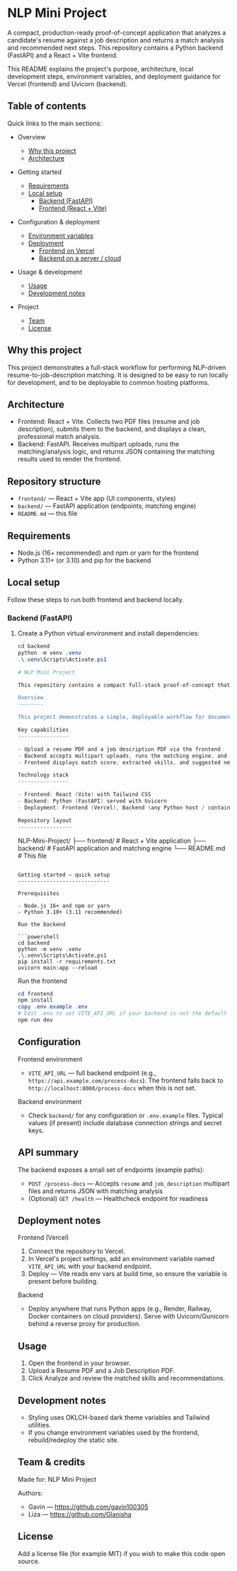 # NLP Mini Project

A compact, production-ready proof-of-concept application that analyzes a candidate's resume against a job description and returns a match analysis and recommended next steps. This repository contains a Python backend (FastAPI) and a React + Vite frontend.

This README explains the project's purpose, architecture, local development steps, environment variables, and deployment guidance for Vercel (frontend) and Uvicorn (backend).

## Table of contents

Quick links to the main sections:

- Overview
   - [Why this project](#why-this-project)
   - [Architecture](#architecture)

- Getting started
   - [Requirements](#requirements)
   - [Local setup](#local-setup)
      - [Backend (FastAPI)](#backend-fastapi)
      - [Frontend (React + Vite)](#frontend-react--vite)

- Configuration & deployment
   - [Environment variables](#environment-variables)
   - [Deployment](#deployment)
      - [Frontend on Vercel](#frontend-on-vercel)
      - [Backend on a server / cloud](#backend-on-a-server--cloud)

- Usage & development
   - [Usage](#usage)
   - [Development notes](#development-notes)

- Project
   - [Team](#team)
   - [License](#license)

## Why this project

This project demonstrates a full-stack workflow for performing NLP-driven resume-to-job-description matching. It is designed to be easy to run locally for development, and to be deployable to common hosting platforms.

## Architecture

- Frontend: React + Vite. Collects two PDF files (resume and job description), submits them to the backend, and displays a clean, professional match analysis.
- Backend: FastAPI. Receives multipart uploads, runs the matching/analysis logic, and returns JSON containing the matching results used to render the frontend.

## Repository structure

- `frontend/` — React + Vite app (UI components, styles)
- `backend/` — FastAPI application (endpoints, matching engine)
- `README.md` — this file

## Requirements

- Node.js (16+ recommended) and npm or yarn for the frontend
- Python 3.11+ (or 3.10) and pip for the backend

## Local setup

Follow these steps to run both frontend and backend locally.

### Backend (FastAPI)

1. Create a Python virtual environment and install dependencies:

   ```powershell
   cd backend
   python -m venv .venv
   .\.venv\Scripts\Activate.ps1

   # NLP Mini Project

   This repository contains a compact full-stack proof-of-concept that analyzes a candidate's resume against a job description and produces a matching analysis and recommendations. It includes a Python FastAPI backend and a React + Vite frontend.

   Overview
   --------

   This project demonstrates a simple, deployable workflow for document upload, NLP-based analysis, and results visualization. It's intended for learning, hackathon demos, and as a foundation for productionization.

   Key capabilities
   ----------------

   - Upload a resume PDF and a job description PDF via the frontend
   - Backend accepts multipart uploads, runs the matching engine, and returns structured JSON
   - Frontend displays match score, extracted skills, and suggested next steps

   Technology stack
   ----------------

   - Frontend: React (Vite) with Tailwind CSS
   - Backend: Python (FastAPI) served with Uvicorn
   - Deployment: Frontend (Vercel), Backend (any Python host / container)

   Repository layout
   -----------------

   ```
   NLP-Mini-Project/
   ├── frontend/        # React + Vite application
   ├── backend/         # FastAPI application and matching engine
   └── README.md        # This file
   ```

   Getting started — quick setup
   -----------------------------

   Prerequisites

   - Node.js 16+ and npm or yarn
   - Python 3.10+ (3.11 recommended)

   Run the backend

   ```powershell
   cd backend
   python -m venv .venv
   .\.venv\Scripts\Activate.ps1
   pip install -r requirements.txt
   uvicorn main:app --reload
   ```

   Run the frontend

   ```powershell
   cd frontend
   npm install
   copy .env.example .env
   # Edit .env to set VITE_API_URL if your backend is not the default
   npm run dev
   ```

   Configuration
   -------------

   Frontend environment

   - `VITE_API_URL` — full backend endpoint (e.g., `https://api.example.com/process-docs`). The frontend falls back to `http://localhost:8000/process-docs` when this is not set.

   Backend environment

   - Check `backend/` for any configuration or `.env.example` files. Typical values (if present) include database connection strings and secret keys.

   API summary
   -----------

   The backend exposes a small set of endpoints (example paths):

   - `POST /process-docs` — Accepts `resume` and `job_description` multipart files and returns JSON with matching analysis
   - (Optional) `GET /health` — Healthcheck endpoint for readiness

   Deployment notes
   ----------------

   Frontend (Vercel)

   1. Connect the repository to Vercel.
   2. In Vercel's project settings, add an environment variable named `VITE_API_URL` with your backend endpoint.
   3. Deploy — Vite reads env vars at build time, so ensure the variable is present before building.

   Backend

   - Deploy anywhere that runs Python apps (e.g., Render, Railway, Docker containers on cloud providers). Serve with Uvicorn/Gunicorn behind a reverse proxy for production.

   Usage
   -----

   1. Open the frontend in your browser.
   2. Upload a Resume PDF and a Job Description PDF.
   3. Click Analyze and review the matched skills and recommendations.

   Development notes
   -----------------

   - Styling uses OKLCH-based dark theme variables and Tailwind utilities.
   - If you change environment variables used by the frontend, rebuild/redeploy the static site.

   Team & credits
   --------------

   Made for: NLP Mini Project

   Authors:

   - Gavin — https://github.com/gavin100305
   - Liza — https://github.com/Glanisha

   License
   -------

   Add a license file (for example MIT) if you wish to make this code open source.

